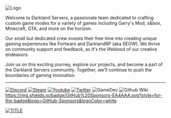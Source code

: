 ![Logo](https://i.imgur.com/NdCCUyQ.png)

Welcome to Darkland Servers, a passionate team dedicated to crafting custom game modes for a variety of games including Garry's Mod, s&box, Minecraft, GTA, and more on the horizon.

Our small but dedicated crew invests their free time into creating unique gaming experiences like Fortwars and DarklandRP (aka SEOW). We thrive on community support and feedback, as it's the lifeblood of our creative endeavors.

Join us on this exciting journey, explore our projects, and become a part of the Darkland Servers community. Together, we'll continue to push the boundaries of gaming innovation.

-------------------------------------------
[![Discord](https://img.shields.io/badge/Discord-5865F2.svg?style=for-the-badge&logo=Discord&logoColor=white)](https://discord.gg/vD5vytdgwU)
[![Steam](https://img.shields.io/badge/Steam-000000.svg?style=for-the-badge&logo=Steam&logoColor=white)](https://steamcommunity.com/groups/DarklandServers)
[![Youtube](https://img.shields.io/badge/YouTube-FF0000.svg?style=for-the-badge&logo=YouTube&logoColor=white)](#)
[![Twitter](https://img.shields.io/badge/Twitter-1D9BF0.svg?style=for-the-badge&logo=Twitter&logoColor=white)](#)
![GameDev](https://img.shields.io/badge/Game%20Developer-E60012.svg?style=for-the-badge&logo=Game-Developer&logoColor=white)
![Github Wiki](https://img.shields.io/badge/GitHub%20Pages-222222.svg?style=for-the-badge&logo=GitHub-Pages&logoColor=white)
https://img.shields.io/badge/GitHub%20Sponsors-EA4AAA.svg?style=for-the-badge&logo=GitHub-Sponsors&logoColor=white


[![TITLE](image)](link)
